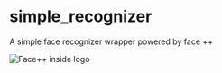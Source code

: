 # simple_recognizer
A simple face recognizer wrapper powered by face ++

![Face++ inside logo](http://www.faceplusplus.com.cn/static/resources/facepp_inside.png)
